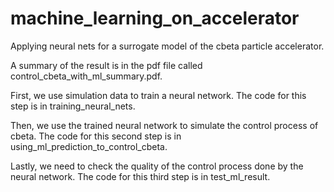 # machine_learning_on_accelerator
Applying neural nets for a surrogate model of the cbeta particle accelerator.

A summary of the result is in the pdf file called control_cbeta_with_ml_summary.pdf.


First, we use simulation data to train a neural network.
The code for this step is in training_neural_nets.

Then, we use the trained neural network to simulate the control process of cbeta. 
The code for this second step is in using_ml_prediction_to_control_cbeta.

Lastly, we need to check the quality of the control process done by the neural network. 
The code for this third step is in test_ml_result.
